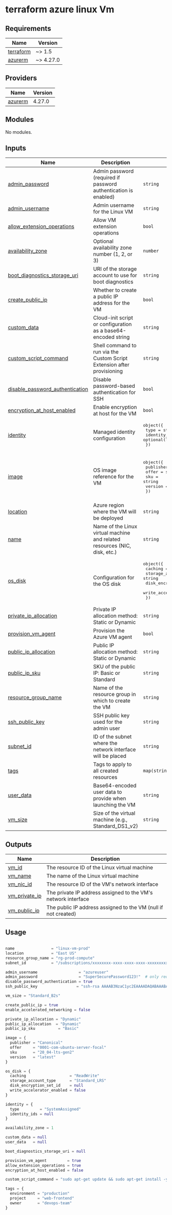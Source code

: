 # terraform azure linux Vm 

<!-- BEGIN_TF_DOCS -->
## Requirements

| Name | Version |
|------|---------|
| <a name="requirement_terraform"></a> [terraform](#requirement\_terraform) | ~> 1.5 |
| <a name="requirement_azurerm"></a> [azurerm](#requirement\_azurerm) | ~> 4.27.0 |
## Providers

| Name | Version |
|------|---------|
| <a name="provider_azurerm"></a> [azurerm](#provider\_azurerm) | 4.27.0 |
## Modules

No modules.
## Inputs

| Name | Description | Type | Default | Required |
|------|-------------|------|---------|:--------:|
| <a name="input_admin_password"></a> [admin\_password](#input\_admin\_password) | Admin password (required if password authentication is enabled) | `string` | n/a | yes |
| <a name="input_admin_username"></a> [admin\_username](#input\_admin\_username) | Admin username for the Linux VM | `string` | n/a | yes |
| <a name="input_allow_extension_operations"></a> [allow\_extension\_operations](#input\_allow\_extension\_operations) | Allow VM extension operations | `bool` | `true` | no |
| <a name="input_availability_zone"></a> [availability\_zone](#input\_availability\_zone) | Optional availability zone number (1, 2, or 3) | `number` | `null` | no |
| <a name="input_boot_diagnostics_storage_uri"></a> [boot\_diagnostics\_storage\_uri](#input\_boot\_diagnostics\_storage\_uri) | URI of the storage account to use for boot diagnostics | `string` | `null` | no |
| <a name="input_create_public_ip"></a> [create\_public\_ip](#input\_create\_public\_ip) | Whether to create a public IP address for the VM | `bool` | `false` | no |
| <a name="input_custom_data"></a> [custom\_data](#input\_custom\_data) | Cloud-init script or configuration as a base64-encoded string | `string` | `null` | no |
| <a name="input_custom_script_command"></a> [custom\_script\_command](#input\_custom\_script\_command) | Shell command to run via the Custom Script Extension after provisioning | `string` | `null` | no |
| <a name="input_disable_password_authentication"></a> [disable\_password\_authentication](#input\_disable\_password\_authentication) | Disable password-based authentication for SSH | `bool` | `true` | no |
| <a name="input_encryption_at_host_enabled"></a> [encryption\_at\_host\_enabled](#input\_encryption\_at\_host\_enabled) | Enable encryption at host for the VM | `bool` | `false` | no |
| <a name="input_identity"></a> [identity](#input\_identity) | Managed identity configuration | <pre>object({<br>    type         = string<br>    identity_ids = optional(list(string))<br>  })</pre> | <pre>{<br>  "identity_ids": null,<br>  "type": "SystemAssigned"<br>}</pre> | no |
| <a name="input_image"></a> [image](#input\_image) | OS image reference for the VM | <pre>object({<br>    publisher = string<br>    offer     = string<br>    sku       = string<br>    version   = string<br>  })</pre> | <pre>{<br>  "offer": "UbuntuServer",<br>  "publisher": "Canonical",<br>  "sku": "20_04-lts",<br>  "version": "latest"<br>}</pre> | no |
| <a name="input_location"></a> [location](#input\_location) | Azure region where the VM will be deployed | `string` | n/a | yes |
| <a name="input_name"></a> [name](#input\_name) | Name of the Linux virtual machine and related resources (NIC, disk, etc.) | `string` | n/a | yes |
| <a name="input_os_disk"></a> [os\_disk](#input\_os\_disk) | Configuration for the OS disk | <pre>object({<br>    caching                   = string<br>    storage_account_type      = string<br>    disk_encryption_set_id    = optional(string)<br>    write_accelerator_enabled = optional(bool)<br>  })</pre> | <pre>{<br>  "caching": "ReadWrite",<br>  "disk_encryption_set_id": null,<br>  "storage_account_type": "Standard_LRS",<br>  "write_accelerator_enabled": false<br>}</pre> | no |
| <a name="input_private_ip_allocation"></a> [private\_ip\_allocation](#input\_private\_ip\_allocation) | Private IP allocation method: Static or Dynamic | `string` | `"Dynamic"` | no |
| <a name="input_provision_vm_agent"></a> [provision\_vm\_agent](#input\_provision\_vm\_agent) | Provision the Azure VM agent | `bool` | `true` | no |
| <a name="input_public_ip_allocation"></a> [public\_ip\_allocation](#input\_public\_ip\_allocation) | Public IP allocation method: Static or Dynamic | `string` | `"Dynamic"` | no |
| <a name="input_public_ip_sku"></a> [public\_ip\_sku](#input\_public\_ip\_sku) | SKU of the public IP: Basic or Standard | `string` | `"Basic"` | no |
| <a name="input_resource_group_name"></a> [resource\_group\_name](#input\_resource\_group\_name) | Name of the resource group in which to create the VM | `string` | n/a | yes |
| <a name="input_ssh_public_key"></a> [ssh\_public\_key](#input\_ssh\_public\_key) | SSH public key used for the admin user | `string` | n/a | yes |
| <a name="input_subnet_id"></a> [subnet\_id](#input\_subnet\_id) | ID of the subnet where the network interface will be placed | `string` | n/a | yes |
| <a name="input_tags"></a> [tags](#input\_tags) | Tags to apply to all created resources | `map(string)` | `{}` | no |
| <a name="input_user_data"></a> [user\_data](#input\_user\_data) | Base64-encoded user data to provide when launching the VM | `string` | `null` | no |
| <a name="input_vm_size"></a> [vm\_size](#input\_vm\_size) | Size of the virtual machine (e.g., Standard\_DS1\_v2) | `string` | `"Standard_DS1_v2"` | no |  
## Outputs

| Name | Description |
|------|-------------|
| <a name="output_vm_id"></a> [vm\_id](#output\_vm\_id) | The resource ID of the Linux virtual machine |
| <a name="output_vm_name"></a> [vm\_name](#output\_vm\_name) | The name of the Linux virtual machine |
| <a name="output_vm_nic_id"></a> [vm\_nic\_id](#output\_vm\_nic\_id) | The resource ID of the VM's network interface |
| <a name="output_vm_private_ip"></a> [vm\_private\_ip](#output\_vm\_private\_ip) | The private IP address assigned to the VM's network interface |
| <a name="output_vm_public_ip"></a> [vm\_public\_ip](#output\_vm\_public\_ip) | The public IP address assigned to the VM (null if not created) |
<!-- END_TF_DOCS -->

## Usage

```tf

name                = "linux-vm-prod"
location            = "East US"
resource_group_name = "rg-prod-compute"
subnet_id           = "/subscriptions/xxxxxxxx-xxxx-xxxx-xxxx-xxxxxxxxxxxx/resourceGroups/rg-network/providers/Microsoft.Network/virtualNetworks/vnet-prod/subnets/default"

admin_username                  = "azureuser"
admin_password                  = "SuperSecurePassword123!"  # only required if password auth is enabled
disable_password_authentication = true
ssh_public_key                 = "ssh-rsa AAAAB3NzaC1yc2EAAAADAQABAAABAQD..."

vm_size = "Standard_B2s"

create_public_ip = true
enable_accelerated_networking = false

private_ip_allocation = "Dynamic"
public_ip_allocation  = "Dynamic"
public_ip_sku          = "Basic"

image = {
  publisher = "Canonical"
  offer     = "0001-com-ubuntu-server-focal"
  sku       = "20_04-lts-gen2"
  version   = "latest"
}

os_disk = {
  caching                   = "ReadWrite"
  storage_account_type      = "Standard_LRS"
  disk_encryption_set_id    = null
  write_accelerator_enabled = false
}

identity = {
  type         = "SystemAssigned"
  identity_ids = null
}

availability_zone = 1

custom_data = null
user_data   = null

boot_diagnostics_storage_uri = null

provision_vm_agent         = true
allow_extension_operations = true
encryption_at_host_enabled = false

custom_script_command = "sudo apt-get update && sudo apt-get install -y nginx"

tags = {
  environment = "production"
  project     = "web-frontend"
  owner       = "devops-team"
}

```